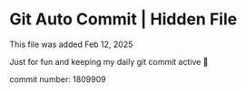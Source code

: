 # Git Auto Commit | Hidden File

This file was added Feb 12, 2025

Just for fun and keeping my daily git commit active 🤪

commit number: 1809909
